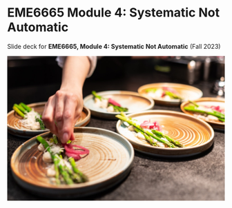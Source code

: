 # EME6665 Module 4: Systematic Not Automatic

Slide deck for **EME6665, Module 4: Systematic Not Automatic** (Fall 2023)

![](img/4-system.jpg)
